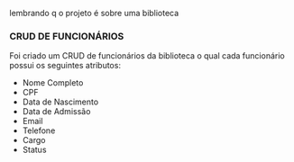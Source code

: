 lembrando q o projeto é sobre uma biblioteca 

### CRUD DE FUNCIONÁRIOS
Foi criado um CRUD de funcionários da biblioteca o qual cada funcionário possui os seguintes atributos:
    <ul>
        <li>Nome Completo</li>
        <li>CPF</li>
        <li>Data de Nascimento</li>
        <li>Data de Admissão</li>
        <li>Email</li>
        <li>Telefone</li>
        <li>Cargo</li>
        <li>Status</li>
    </ul>
    
